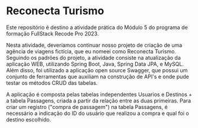 # Reconecta Turismo
Este repositório é destino a atividade prática do Módulo 5 do programa de formação FullStack Recode Pro 2023.

Nesta atividade, deveríamos continuar nosso projeto de criação de uma agência de viagens fictícia, que eu nomeei como Reconecta Turismo. Seguindo os padrões do projeto, a atividade consiste na atualização da aplicação WEB, utilizando Spring Boot, Java, Spring Data JPA, e MySQL. Além disso, foi utilizado a aplicação open source Swagger, que possui um conjunto de ferramentas que auxiliam na construção de API's e onde pude testar os métodos CRUD das tabelas.

A aplicação é composta pelas tabelas independentes Usuarios e Destinos + a tabela Passagens, criada a partir da relação entre as duas primeiras. Para criar um registro ("compra de passagem") na tabela Passagens, é necessário a indicação do ID do usuário que realizou a compra e qual foi o destino escolhido.
